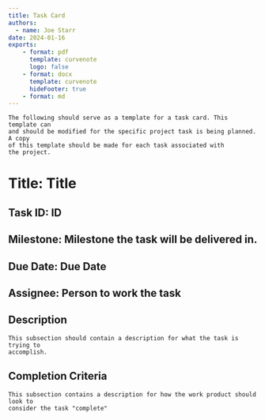 ```yaml
---
title: Task Card
authors:
  - name: Joe Starr
date: 2024-01-16
exports:
    - format: pdf
      template: curvenote
      logo: false
    - format: docx
      template: curvenote
      hideFooter: true
    - format: md
---
```

```{note}
The following should serve as a template for a task card. This template can
and should be modified for the specific project task is being planned. A copy
of this template should be made for each task associated with
the project.
```

# Title: **Title**

## Task ID: **ID**

## Milestone: **Milestone the task will be delivered in.**

## Due Date: **Due Date**

## Assignee: **Person to work the task**

## Description

```{note}
This subsection should contain a description for what the task is trying to
accomplish.
```

## Completion Criteria

```{note}
This subsection contains a description for how the work product should look to
consider the task "complete"
```
